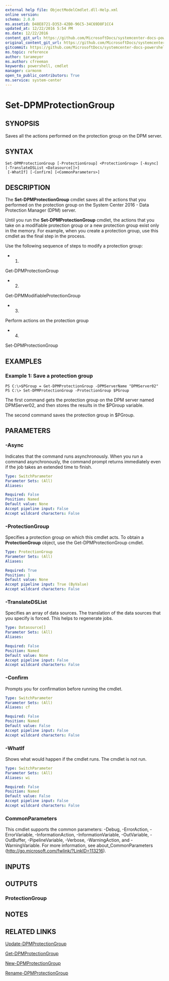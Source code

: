 ```yaml
---
external help file: ObjectModelCmdlet.dll-Help.xml
online version: 
schema: 2.0.0
ms.assetid: D48E8721-D353-42B0-96C5-34C69D8F1CC4
updated_at: 12/22/2016 5:54 PM
ms.date: 12/22/2016
content_git_url: https://github.com/MicrosoftDocs/systemcenter-docs-powershell/blob/live/systemcenter-cmdlets/SystemCenter2016/DataProtectionManager/vlatest/Set-DPMProtectionGroup.md
original_content_git_url: https://github.com/MicrosoftDocs/systemcenter-docs-powershell/blob/live/systemcenter-cmdlets/SystemCenter2016/DataProtectionManager/vlatest/Set-DPMProtectionGroup.md
gitcommit: https://github.com/MicrosoftDocs/systemcenter-docs-powershell/blob/17c3a51bd892aad46c731d9f381f0704b4815004/systemcenter-cmdlets/SystemCenter2016/DataProtectionManager/vlatest/Set-DPMProtectionGroup.md
ms.topic: reference
author: tarameyer
ms.author: cfreeman
keywords: powershell, cmdlet
manager: carmonm
open_to_public_contributors: True
ms.service: system-center
---
```


# Set-DPMProtectionGroup

## SYNOPSIS
Saves all the actions performed on the protection group on the DPM server.

## SYNTAX

```
Set-DPMProtectionGroup [-ProtectionGroup] <ProtectionGroup> [-Async] [-TranslateDSList <Datasource[]>]
 [-WhatIf] [-Confirm] [<CommonParameters>]
```

## DESCRIPTION
The **Set-DPMProtectionGroup** cmdlet saves all the actions that you performed on the protection group on the System Center 2016 - Data Protection Manager (DPM) server.

Until you run the **Set-DPMProtectionGroup** cmdlet, the actions that you take on a modifiable protection group or a new protection group exist only in the memory.
For example, when you create a protection group, use this cmdlet as the final step in the process.

Use the following sequence of steps to modify a protection group:

- 1.
Get-DPMProtectionGroup
- 2.
Get-DPMModifiableProtectionGroup
- 3.
Perform actions on the protection group
- 4.
Set-DPMProtectionGroup

## EXAMPLES

### Example 1: Save a protection group
```
PS C:\>$PGroup = Get-DPMProtectionGroup -DPMServerName "DPMServer02"
PS C:\> Set-DPMProtectionGroup -ProtectionGroup $PGroup
```

The first command gets the protection group on the DPM server named DPMServer02, and then stores the results in the $PGroup variable.

The second command saves the protection group in $PGroup.

## PARAMETERS

### -Async
Indicates that the command runs asynchronously.
When you run a command asynchronously, the command prompt returns immediately even if the job takes an extended time to finish.

```yaml
Type: SwitchParameter
Parameter Sets: (All)
Aliases: 

Required: False
Position: Named
Default value: None
Accept pipeline input: False
Accept wildcard characters: False
```

### -ProtectionGroup
Specifies a protection group on which this cmdlet acts.
To obtain a **ProtectionGroup** object, use the Get-DPMProtectionGroup cmdlet.

```yaml
Type: ProtectionGroup
Parameter Sets: (All)
Aliases: 

Required: True
Position: 1
Default value: None
Accept pipeline input: True (ByValue)
Accept wildcard characters: False
```

### -TranslateDSList
Specifies an array of data sources.
The translation of the data sources that you specify is forced.
This helps to regenerate jobs.

```yaml
Type: Datasource[]
Parameter Sets: (All)
Aliases: 

Required: False
Position: Named
Default value: None
Accept pipeline input: False
Accept wildcard characters: False
```

### -Confirm
Prompts you for confirmation before running the cmdlet.

```yaml
Type: SwitchParameter
Parameter Sets: (All)
Aliases: cf

Required: False
Position: Named
Default value: False
Accept pipeline input: False
Accept wildcard characters: False
```

### -WhatIf
Shows what would happen if the cmdlet runs.
The cmdlet is not run.

```yaml
Type: SwitchParameter
Parameter Sets: (All)
Aliases: wi

Required: False
Position: Named
Default value: False
Accept pipeline input: False
Accept wildcard characters: False
```

### CommonParameters
This cmdlet supports the common parameters: -Debug, -ErrorAction, -ErrorVariable, -InformationAction, -InformationVariable, -OutVariable, -OutBuffer, -PipelineVariable, -Verbose, -WarningAction, and -WarningVariable. For more information, see about_CommonParameters (http://go.microsoft.com/fwlink/?LinkID=113216).

## INPUTS

## OUTPUTS

### ProtectionGroup

## NOTES

## RELATED LINKS

[Update-DPMProtectionGroup](xref:SystemCenter2016/DataProtectionManager/vlatest/Update-DPMProtectionGroup.md)

[Get-DPMProtectionGroup](xref:SystemCenter2016/DataProtectionManager/vlatest/Get-DPMProtectionGroup.md)

[New-DPMProtectionGroup](xref:SystemCenter2016/DataProtectionManager/vlatest/New-DPMProtectionGroup.md)

[Rename-DPMProtectionGroup](xref:SystemCenter2016/DataProtectionManager/vlatest/Rename-DPMProtectionGroup.md)

